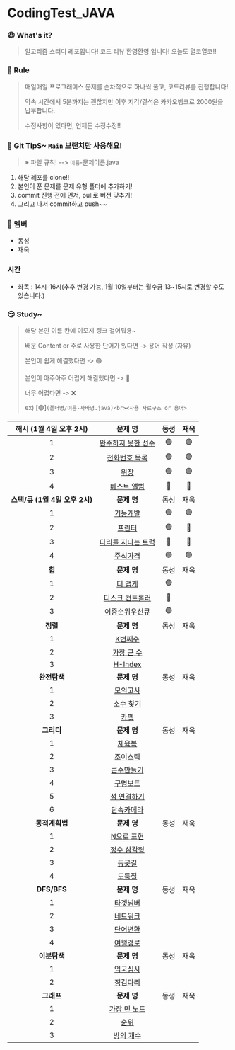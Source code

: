 # CodingTest_JAVA


### 😆 What's it?

> 알고리즘 스터디 레포입니다! 코드 리뷰 환영환영 입니다!
> 오늘도 열코열코!!


### 🤡 Rule

> 매일매일 프로그래머스 문제를 순차적으로 하나씩 풀고, 코드리뷰를 진행합니다!
>
> 약속 시간에서 5분까지는 괜찮지만 이후 지각/결석은 카카오뱅크로 2000원을 납부합니다.
>
> 수정사항이 있다면, 언제든 수정수정!!


### 🤣 Git TipS~ `Main` 브랜치만 사용해요!

>  ※ 파일 규칙! -->  `이름`-문제이름.java

1. 해당 레포를 clone!!
2. 본인이 푼 문제를 문제 유형 폴더에 추가하기!
3. commit 진행 전에 먼저, pull로 버전 맞추기!
4. 그리고 나서  commit하고 push~~


### 🤠 멤버

- 동성
- 재욱

### 시간

- 화목 : 14시-16시(추후 변경 가능, 1월 10일부터는 월수금 13~15시로 변경할 수도 있습니다.)


### 😏 Study~

> 해당 본인 이름 칸에 이모지 링크 걸어둬용~
>
> 배운 Content or 주로 사용한 단어가 있다면 -> 용어 작성 (자유)
>
> 본인이 쉽게 해결했다면 -> 🟢
>
> 본인이 아주아주 어렵게 해결했다면 -> 🔴
>
> 너무 어렵다면 -> ❌
>
> ex) [🟢]`(폴더명/이름-자바명.java)<br><사용 자료구조 or 용어>`

|  **<c8>해시 (1월 4일 오후 2시)</c8>**   |                           문제 명                            | 동성 | 재욱 |
| :-------------------------------------: | :----------------------------------------------------------: | :--: | :--: |
|                    1                    | [완주하지 못한 선수](https://programmers.co.kr/learn/courses/30/lessons/42576) | 🟢 | 🟢 |
|                    2                    | [전화번호 목록](https://programmers.co.kr/learn/courses/30/lessons/42577) |🟢| 🟢 |
|                    3                    | [위장](https://programmers.co.kr/learn/courses/30/lessons/42578) |🟢| 🟢 |
|                    4                    | [베스트 앨범](https://programmers.co.kr/learn/courses/30/lessons/42579) |🔴| 🔴 |
| **<c8>스택/큐 (1월 4일 오후 2시)</c8>** |                         **문제 명**                          | 동성 | 재욱 |
|                    1                    | [기능개발](https://programmers.co.kr/learn/courses/30/lessons/42586) | 🟢| 🟢 |
|                    2                    | [프린터](https://programmers.co.kr/learn/courses/30/lessons/42587) |🟢| 🔴 |
|                    3                    | [다리를 지나는 트럭](https://programmers.co.kr/learn/courses/30/lessons/42583) |🔴| 🔴 |
|                    4                    | [주식가격](https://programmers.co.kr/learn/courses/30/lessons/42584) |🟢| 🟢 |
|            **<c8>힙 </c8>**             |                         **문제 명**                          | 동성 | 재욱 |
|                    1                    | [더 맵게](https://programmers.co.kr/learn/courses/30/lessons/42626) |🟢|      |
|                    2                    | [디스크 컨트롤러](https://programmers.co.kr/learn/courses/30/lessons/42627) |🔴|      |
|                    3                    | [이중순위우선큐 ](https://programmers.co.kr/learn/courses/30/lessons/42628) |🟢|      |
|           **<c8>정렬 </c8>**            |                         **문제 명**                          | 동성 | 재욱 |
|                    1                    | [K번째수](https://programmers.co.kr/learn/courses/30/lessons/42748) |      |      |
|                    2                    | [가장 큰 수](https://programmers.co.kr/learn/courses/30/lessons/42746) |      |      |
|                    3                    | [H-Index](https://programmers.co.kr/learn/courses/30/lessons/42747) |      |      |
|         **<c8>완전탐색 </c8>**          |                         **문제 명**                          | 동성 | 재욱 |
|                    1                    | [모의고사](https://programmers.co.kr/learn/courses/30/lessons/42840) |      |      |
|                    2                    | [소수 찾기](https://programmers.co.kr/learn/courses/30/lessons/42839) |      |      |
|                    3                    | [카펫](https://programmers.co.kr/learn/courses/30/lessons/42842) |      |      |
|          **<c8>그리디 </c8>**           |                         **문제 명**                          | 동성 | 재욱 |
|                    1                    | [체육복](https://programmers.co.kr/learn/courses/30/lessons/42862) |      |      |
|                    2                    | [조이스틱](https://programmers.co.kr/learn/courses/30/lessons/42860) |      |      |
|                    3                    | [큰수만들기](https://programmers.co.kr/learn/courses/30/lessons/42883) |      |      |
|                    4                    | [구명보트](https://programmers.co.kr/learn/courses/30/lessons/42885) |      |      |
|                    5                    | [섬 연결하기](https://programmers.co.kr/learn/courses/30/lessons/42861) |      |      |
|                    6                    | [단속카메라](https://programmers.co.kr/learn/courses/30/lessons/42884) |      |      |
|         **<c8>동적계획법</c8>**         |                         **문제 명**                          | 동성 | 재욱 |
|                    1                    | [N으로 표현](https://programmers.co.kr/learn/courses/30/lessons/42895) |      |      |
|                    2                    | [정수 삼각형](https://programmers.co.kr/learn/courses/30/lessons/43105) |      |      |
|                    3                    | [등굣길](https://programmers.co.kr/learn/courses/30/lessons/42898) |      |      |
|                    4                    | [도둑질](https://programmers.co.kr/learn/courses/30/lessons/42897) |      |      |
|          **<c8>DFS/BFS</c8>**           |                         **문제 명**                          | 동성 | 재욱 |
|                    1                    | [타겟넘버](https://programmers.co.kr/learn/courses/30/lessons/43165) |      |      |
|                    2                    | [네트워크](https://programmers.co.kr/learn/courses/30/lessons/43162) |      |      |
|                    3                    | [단어변환](https://programmers.co.kr/learn/courses/30/lessons/43163) |      |      |
|                    4                    | [여행경로](https://programmers.co.kr/learn/courses/30/lessons/43164) |      |      |
|          **<c8>이분탐색</c8>**          |                         **문제 명**                          | 동성 | 재욱 |
|                    1                    | [입국심사](https://programmers.co.kr/learn/courses/30/lessons/43238) |      |      |
|                    2                    | [징검다리](https://programmers.co.kr/learn/courses/30/lessons/43236) |      |      |
|           **<c8>그래프</c8>**           |                         **문제 명**                          | 동성 | 재욱 |
|                    1                    | [가장 먼 노드](https://programmers.co.kr/learn/courses/30/lessons/49189) |      |      |
|                    2                    | [순위](https://programmers.co.kr/learn/courses/30/lessons/49191) |      |      |
|                    3                    | [방의 개수](https://programmers.co.kr/learn/courses/30/lessons/49190) |      |      |
